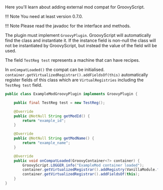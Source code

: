 Here you'll learn about adding external mod compat for GroovyScript.

!!! Note
    You need at least version 0.7.0.

!!! Note
    Please read the javadoc for the interface and methods.

The plugin must implement `GroovyPlugin`. GroovyScript will automatically find the class and instantiate it. If the 
instance field is non-null the class will not be instantiated by GroovyScript, but instead the value of the field will 
be used.

The field `TestReg test` represents a machine that can have recipes.

In `onCompatLoaded()` the compat can be initialised. `container.getVirtualizedRegistrar().addFieldsOf(this)` 
automatically register fields of this class which are `VirtualRegistries` including the `TestReg test` field.

````java
public class ExampleModGroovyPlugin implements GroovyPlugin {

    public final TestReg test = new TestReg();

    @Override
    public @NotNull String getModId() {
        return "example_id";
    }

    @Override
    public @NotNull String getModName() {
        return "example_name";
    }

    @Override
    public void onCompatLoaded(GroovyContainer<?> container) {
        GroovyScript.LOGGER.info("ExampleMod container loaded");
        container.getVirtualizedRegistrar().addRegistry(VanillaModule.furnace);
        container.getVirtualizedRegistrar().addFieldsOf(this);
    }
}
````